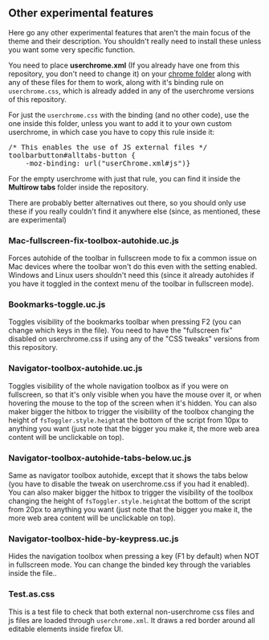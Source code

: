 <h2>Other experimental features</h2>
<p>Here go any other experimental features that aren't the main focus of the theme and their description. You shouldn't really need to install these unless you want some very specific function.</p>

<p>You need to place <b>userchrome.xml</b> (If you already have one from this repository, you don't need to change it) on your <a href="https://github.com/Izheil/Quantum-Nox-Firefox-Dark-Full-Theme/tree/master/Multirow%20and%20other%20functions#the-chrome-folder">chrome folder</a> along with any of these files for them to work, along with it's binding rule on <code>userchrome.css</code>, which is already added in any of the userchrome versions of this repository.</p>
<p>For just the <code>userchrome.css</code> with the binding (and no other code), use the one inside this folder, unless you want to add it to your own custom userchrome, in which case you have to copy this rule inside it:</p>

<pre>
/* This enables the use of JS external files */
toolbarbutton#alltabs-button {
    -moz-binding: url("userChrome.xml#js")}
</pre>

<p>For the empty userchrome with just that rule, you can find it inside the <b>Multirow tabs</b> folder inside the repository.</p>

<p>There are probably better alternatives out there, so you should only use these if you really couldn't find it anywhere else (since, as mentioned, these are experimental)</p>

<h3>Mac-fullscreen-fix-toolbox-autohide.uc.js</h3>
<p>Forces autohide of the toolbar in fullscreen mode to fix a common issue on Mac devices where the toolbar won't do this even with the setting enabled. Windows and Linux users shouldn't need this (since it already autohides if you have it toggled in the context menu of the toolbar in fullscreen mode).</p>

<h3>Bookmarks-toggle.uc.js</h3>
<p>Toggles visibility of the bookmarks toolbar when pressing F2 (you can change which keys in the file). You need to have the "fullscreen fix" disabled on userchrome.css if using any of the "CSS tweaks" versions from this repository.</p>

<h3>Navigator-toolbox-autohide.uc.js</h3>
<p>Toggles visibility of the whole navigation toolbox as if you were on fullscreen, so that it's only visible when you have the mouse over it, or when hovering the mouse to the top of the screen when it's hidden. You can also maker bigger the hitbox to trigger the visibility of the toolbox changing the height of <code>fsToggler.style.height</code>at the bottom of the script from 10px to anything you want (just note that the bigger you make it, the more web area content will be unclickable on top).</p>

<h3>Navigator-toolbox-autohide-tabs-below.uc.js</h3>
<p>Same as navigator toolbox autohide, except that it shows the tabs below (you have to disable the tweak on userchrome.css if you had it enabled). You can also maker bigger the hitbox to trigger the visibility of the toolbox changing the height of <code>fsToggler.style.height</code>at the bottom of the script from 20px to anything you want (just note that the bigger you make it, the more web area content will be unclickable on top).</p>

<h3>Navigator-toolbox-hide-by-keypress.uc.js</h3>
<p>Hides the navigation toolbox when pressing a key (F1 by default) when NOT in fullscreen mode. You can change the binded key through the variables inside the file..</p>

<h3>Test.as.css</h3>
<p>This is a test file to check that both external non-userchrome css files and js files are loaded through <code>userchrome.xml</code>. It draws a red border around all editable elements inside firefox UI.</p>